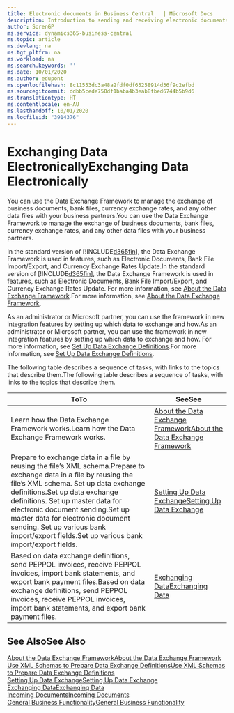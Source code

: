 ```yaml
---
title: Electronic documents in Business Central   | Microsoft Docs
description: Introduction to sending and receiving electronic documents in Business Central.
author: SorenGP
ms.service: dynamics365-business-central
ms.topic: article
ms.devlang: na
ms.tgt_pltfrm: na
ms.workload: na
ms.search.keywords: ''
ms.date: 10/01/2020
ms.author: edupont
ms.openlocfilehash: 8c11553dc3a48a2fdf0df65258914d36f9c2efbd
ms.sourcegitcommit: ddbb5cede750df1baba4b3eab8fbed6744b5b9d6
ms.translationtype: HT
ms.contentlocale: en-AU
ms.lasthandoff: 10/01/2020
ms.locfileid: "3914376"
---
```

# <a name="exchanging-data-electronically"></a><span data-ttu-id="9444d-103">Exchanging Data Electronically</span><span class="sxs-lookup"><span data-stu-id="9444d-103">Exchanging Data Electronically</span></span>
<span data-ttu-id="9444d-104">You can use the Data Exchange Framework to manage the exchange of business documents, bank files, currency exchange rates, and any other data files with your business partners.</span><span class="sxs-lookup"><span data-stu-id="9444d-104">You can use the Data Exchange Framework to manage the exchange of business documents, bank files, currency exchange rates, and any other data files with your business partners.</span></span>

<span data-ttu-id="9444d-105">In the standard version of [!INCLUDE[d365fin](includes/d365fin_md.md)], the Data Exchange Framework is used in features, such as Electronic Documents, Bank File Import/Export, and Currency Exchange Rates Update.</span><span class="sxs-lookup"><span data-stu-id="9444d-105">In the standard version of [!INCLUDE[d365fin](includes/d365fin_md.md)], the Data Exchange Framework is used in features, such as Electronic Documents, Bank File Import/Export, and Currency Exchange Rates Update.</span></span> <span data-ttu-id="9444d-106">For more information, see [About the Data Exchange Framework](across-about-the-data-exchange-framework.md).</span><span class="sxs-lookup"><span data-stu-id="9444d-106">For more information, see [About the Data Exchange Framework](across-about-the-data-exchange-framework.md).</span></span>

<span data-ttu-id="9444d-107">As an administrator or Microsoft partner, you can use the framework in new integration features by setting up which data to exchange and how.</span><span class="sxs-lookup"><span data-stu-id="9444d-107">As an administrator or Microsoft partner, you can use the framework in new integration features by setting up which data to exchange and how.</span></span> <span data-ttu-id="9444d-108">For more information, see [Set Up Data Exchange Definitions](across-how-to-set-up-data-exchange-definitions.md).</span><span class="sxs-lookup"><span data-stu-id="9444d-108">For more information, see [Set Up Data Exchange Definitions](across-how-to-set-up-data-exchange-definitions.md).</span></span>

<span data-ttu-id="9444d-109">The following table describes a sequence of tasks, with links to the topics that describe them.</span><span class="sxs-lookup"><span data-stu-id="9444d-109">The following table describes a sequence of tasks, with links to the topics that describe them.</span></span>  

|<span data-ttu-id="9444d-110">To</span><span class="sxs-lookup"><span data-stu-id="9444d-110">To</span></span>|<span data-ttu-id="9444d-111">See</span><span class="sxs-lookup"><span data-stu-id="9444d-111">See</span></span>|  
|--------|---------|  
|<span data-ttu-id="9444d-112">Learn how the Data Exchange Framework works.</span><span class="sxs-lookup"><span data-stu-id="9444d-112">Learn how the Data Exchange Framework works.</span></span>|[<span data-ttu-id="9444d-113">About the Data Exchange Framework</span><span class="sxs-lookup"><span data-stu-id="9444d-113">About the Data Exchange Framework</span></span>](across-about-the-data-exchange-framework.md)|  
|<span data-ttu-id="9444d-114">Prepare to exchange data in a file by reusing the file’s XML schema.</span><span class="sxs-lookup"><span data-stu-id="9444d-114">Prepare to exchange data in a file by reusing the file’s XML schema.</span></span> <span data-ttu-id="9444d-115">Set up data exchange definitions.</span><span class="sxs-lookup"><span data-stu-id="9444d-115">Set up data exchange definitions.</span></span> <span data-ttu-id="9444d-116">Set up master data for electronic document sending.</span><span class="sxs-lookup"><span data-stu-id="9444d-116">Set up master data for electronic document sending.</span></span> <span data-ttu-id="9444d-117">Set up various bank import/export fields.</span><span class="sxs-lookup"><span data-stu-id="9444d-117">Set up various bank import/export fields.</span></span>|[<span data-ttu-id="9444d-118">Setting Up Data Exchange</span><span class="sxs-lookup"><span data-stu-id="9444d-118">Setting Up Data Exchange</span></span>](across-set-up-data-exchange.md)|  
|<span data-ttu-id="9444d-119">Based on data exchange definitions, send PEPPOL invoices, receive PEPPOL invoices, import bank statements, and export bank payment files.</span><span class="sxs-lookup"><span data-stu-id="9444d-119">Based on data exchange definitions, send PEPPOL invoices, receive PEPPOL invoices, import bank statements, and export bank payment files.</span></span>|[<span data-ttu-id="9444d-120">Exchanging Data</span><span class="sxs-lookup"><span data-stu-id="9444d-120">Exchanging Data</span></span>](across-exchange-data.md)|  

## <a name="see-also"></a><span data-ttu-id="9444d-121">See Also</span><span class="sxs-lookup"><span data-stu-id="9444d-121">See Also</span></span>  
[<span data-ttu-id="9444d-122">About the Data Exchange Framework</span><span class="sxs-lookup"><span data-stu-id="9444d-122">About the Data Exchange Framework</span></span>](across-about-the-data-exchange-framework.md)  
[<span data-ttu-id="9444d-123">Use XML Schemas to Prepare Data Exchange Definitions</span><span class="sxs-lookup"><span data-stu-id="9444d-123">Use XML Schemas to Prepare Data Exchange Definitions</span></span>](across-how-to-use-xml-schemas-to-prepare-data-exchange-definitions.md)  
[<span data-ttu-id="9444d-124">Setting Up Data Exchange</span><span class="sxs-lookup"><span data-stu-id="9444d-124">Setting Up Data Exchange</span></span>](across-set-up-data-exchange.md)  
[<span data-ttu-id="9444d-125">Exchanging Data</span><span class="sxs-lookup"><span data-stu-id="9444d-125">Exchanging Data</span></span>](across-exchange-data.md)  
[<span data-ttu-id="9444d-126">Incoming Documents</span><span class="sxs-lookup"><span data-stu-id="9444d-126">Incoming Documents</span></span>](across-income-documents.md)  
[<span data-ttu-id="9444d-127">General Business Functionality</span><span class="sxs-lookup"><span data-stu-id="9444d-127">General Business Functionality</span></span>](ui-across-business-areas.md)
